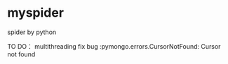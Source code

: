 # myspider
spider by python

TO DO：
multithreading
fix bug :pymongo.errors.CursorNotFound: Cursor not found 
